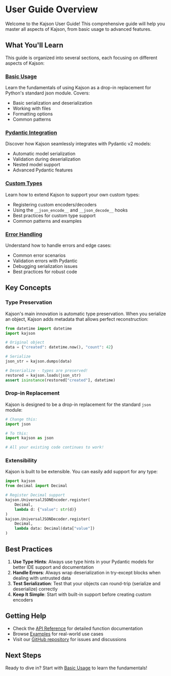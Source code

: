# User Guide Overview

Welcome to the Kajson User Guide! This comprehensive guide will help you master all aspects of Kajson, from basic usage to advanced features.

## What You'll Learn

This guide is organized into several sections, each focusing on different aspects of Kajson:

### [Basic Usage](basic-usage.md)
Learn the fundamentals of using Kajson as a drop-in replacement for Python's standard json module. Covers:
- Basic serialization and deserialization
- Working with files
- Formatting options
- Common patterns

### [Pydantic Integration](pydantic.md)
Discover how Kajson seamlessly integrates with Pydantic v2 models:
- Automatic model serialization
- Validation during deserialization
- Nested model support
- Advanced Pydantic features

### [Custom Types](custom-types.md)
Learn how to extend Kajson to support your own custom types:
- Registering custom encoders/decoders
- Using the `__json_encode__` and `__json_decode__` hooks
- Best practices for custom type support
- Common patterns and examples

### [Error Handling](error-handling.md)
Understand how to handle errors and edge cases:
- Common error scenarios
- Validation errors with Pydantic
- Debugging serialization issues
- Best practices for robust code

## Key Concepts

### Type Preservation

Kajson's main innovation is automatic type preservation. When you serialize an object, Kajson adds metadata that allows perfect reconstruction:

```python
from datetime import datetime
import kajson

# Original object
data = {"created": datetime.now(), "count": 42}

# Serialize
json_str = kajson.dumps(data)

# Deserialize - types are preserved!
restored = kajson.loads(json_str)
assert isinstance(restored["created"], datetime)
```

### Drop-in Replacement

Kajson is designed to be a drop-in replacement for the standard `json` module:

```python
# Change this:
import json

# To this:
import kajson as json

# All your existing code continues to work!
```

### Extensibility

Kajson is built to be extensible. You can easily add support for any type:

```python
import kajson
from decimal import Decimal

# Register Decimal support
kajson.UniversalJSONEncoder.register(
    Decimal,
    lambda d: {"value": str(d)}
)
kajson.UniversalJSONDecoder.register(
    Decimal,
    lambda data: Decimal(data["value"])
)
```

## Best Practices

1. **Use Type Hints**: Always use type hints in your Pydantic models for better IDE support and documentation
2. **Handle Errors**: Always wrap deserialization in try-except blocks when dealing with untrusted data
3. **Test Serialization**: Test that your objects can round-trip (serialize and deserialize) correctly
4. **Keep It Simple**: Start with built-in support before creating custom encoders

## Getting Help

- Check the [API Reference](../api/kajson.md) for detailed function documentation
- Browse [Examples](../examples/index.md) for real-world use cases
- Visit our [GitHub repository](https://github.com/Pipelex/kajson) for issues and discussions

## Next Steps

Ready to dive in? Start with [Basic Usage](basic-usage.md) to learn the fundamentals! 